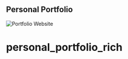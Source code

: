 ## Personal Portfolio

![Portfolio Website](https://i.ibb.co/WgPMpts/image.png)
# personal_portfolio_rich
